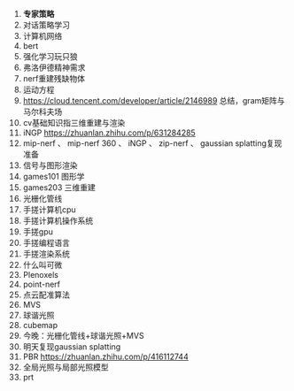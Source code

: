 1. **专家策略**
2. 对话策略学习
3. 计算机网络
5. bert
8. 强化学习玩只狼
12. 弗洛伊德精神需求
14. nerf重建残缺物体
16. 运动方程
17. https://cloud.tencent.com/developer/article/2146989 总结，gram矩阵与马尔科夫场
19. cv基础知识指三维重建与渲染
22. iNGP https://zhuanlan.zhihu.com/p/631284285
23. mip-nerf 、 mip-nerf 360 、 iNGP 、 zip-nerf 、 gaussian splatting复现准备
24. 信号与图形渲染
25. games101 图形学
26. games203 三维重建
27. 光栅化管线
28. 手搓计算机cpu
29. 手搓计算机操作系统
30. 手搓gpu
31. 手搓编程语言
32. 手搓渲染系统
33. 什么叫可微
34. Plenoxels
35. point-nerf
36. 点云配准算法
37. MVS
38. 球谐光照
39. cubemap
40. 今晚：光栅化管线+球谐光照+MVS
41. 明天复现gaussian splatting
42. PBR https://zhuanlan.zhihu.com/p/416112744
43. 全局光照与局部光照模型
44. prt